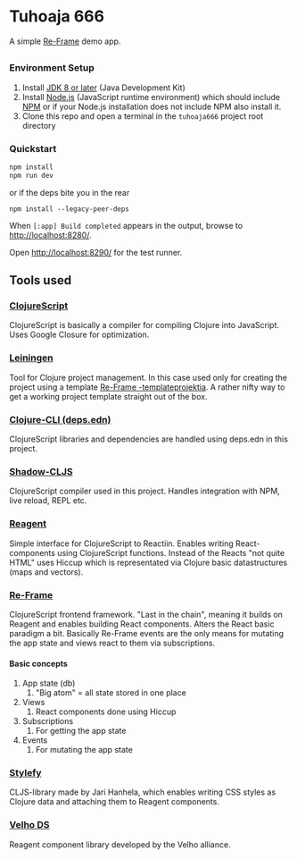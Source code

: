 # Tuhoaja 666

A simple [Re-Frame](https://github.com/day8/re-frame) demo app.

## 

### Environment Setup

1. Install [JDK 8 or later](https://openjdk.java.net/install/) (Java Development Kit)
2. Install [Node.js](https://nodejs.org/) (JavaScript runtime environment) which should include
   [NPM](https://docs.npmjs.com/cli/npm) or if your Node.js installation does not include NPM also install it.
5. Clone this repo and open a terminal in the `tuhoaja666` project root directory

### Quickstart
```sh
npm install
npm run dev
```
or if the deps bite you in the rear 
```
npm install --legacy-peer-deps
```

When `[:app] Build completed` appears in the output, browse to
[http://localhost:8280/](http://localhost:8280/).

Open [http://localhost:8290/](http://localhost:8290/) for the test runner.

## Tools used

### [ClojureScript](https://clojurescript.org/)

ClojureScript is basically a compiler for compiling Clojure into JavaScript. Uses Google Closure for optimization.

### [Leiningen](https://leiningen.org/)

Tool for Clojure project management. In this case used only for creating the project using a template [Re-Frame -templateprojektia](https://github.com/day8/re-frame-template).
A rather nifty way to get a working project template straight out of the box.


### [Clojure-CLI (deps.edn)](https://clojure.org/guides/deps_and_cli)
                                                                             
ClojureScript libraries and dependencies are handled using deps.edn in this project.

### [Shadow-CLJS](https://github.com/thheller/shadow-cljs)

ClojureScript compiler used in this project. Handles integration with NPM, live reload, REPL etc.

### [Reagent](https://github.com/reagent-project/reagent)

Simple interface for ClojureScript to Reactiin. Enables writing React-components using ClojureScript functions. Instead of the Reacts "not quite HTML" uses Hiccup which is representated via Clojure basic datastructures (maps and vectors).

### [Re-Frame](https://github.com/day8/re-frame)

ClojureScript frontend framework. "Last in the chain", meaning it builds on Reagent and enables building React components. Alters the React basic paradigm a bit. Basically Re-Frame events are the only means for mutating the app state and views react to them via subscriptions.

#### Basic concepts

1. App state (db)
   1. "Big atom" = all state stored in one place
2. Views
   1. React components done using Hiccup
3. Subscriptions
   1. For getting the app state
4. Events
   1. For mutating the app state

### [Stylefy](https://github.com/Jarzka/stylefy)
CLJS-library made by Jari Hanhela, which enables writing CSS styles as Clojure data and attaching them to Reagent components.

### [Velho DS](https://github.com/velho-allianssi/velho-ds)
Reagent component library developed by the Velho alliance.
